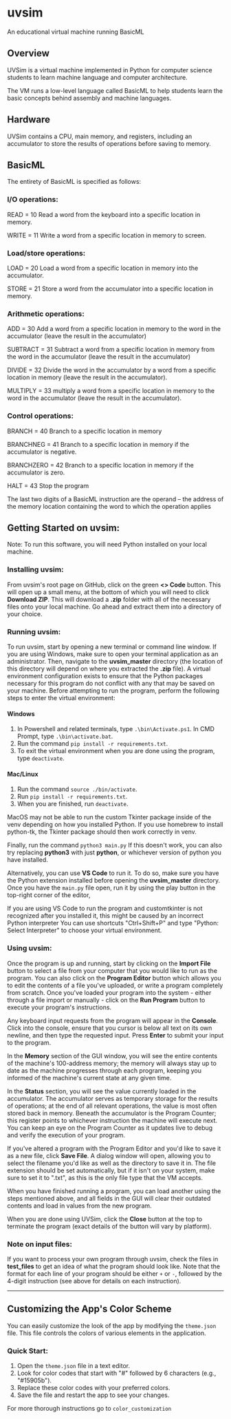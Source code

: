 # uvsim
An educational virtual machine running BasicML

## Overview
UVSim is a virtual machine implemented in Python for computer science students to learn machine language and computer architecture.

The VM runs a low-level language called BasicML to help students learn the basic concepts behind assembly and machine languages.

## Hardware
UVSim contains a CPU, main memory, and registers, including an accumulator to store the results of operations before saving to memory.

## BasicML
The entirety of BasicML is specified as follows:

### I/O operations:

READ = 10 Read a word from the keyboard into a specific location in memory.

WRITE = 11 Write a word from a specific location in memory to screen.

### Load/store operations:

LOAD = 20 Load a word from a specific location in memory into the accumulator.

STORE = 21 Store a word from the accumulator into a specific location in memory.

### Arithmetic operations:

ADD = 30 Add a word from a specific location in memory to the word in the accumulator (leave the result in the accumulator)

SUBTRACT = 31 Subtract a word from a specific location in memory from the word in the accumulator (leave the result in the accumulator)

DIVIDE = 32 Divide the word in the accumulator by a word from a specific location in memory (leave the result in the accumulator).

MULTIPLY = 33 multiply a word from a specific location in memory to the word in the accumulator (leave the result in the accumulator).

### Control operations:

BRANCH = 40 Branch to a specific location in memory

BRANCHNEG = 41 Branch to a specific location in memory if the accumulator is negative.

BRANCHZERO = 42 Branch to a specific location in memory if the accumulator is zero.

HALT = 43 Stop the program

The last two digits of a BasicML instruction are the operand – the address of the memory location containing the word to which the operation applies

## Getting Started on uvsim:
Note: To run this software, you will need Python installed on your local machine.

### Installing uvsim:
From uvsim's root page on GitHub, click on the green __<> Code__ button. This will open up a small menu, at the bottom of which you will need to click __Download ZIP__. This will download a __.zip__ folder with all of the necessary files onto your local machine. Go ahead and extract them into a directory of your choice.

### Running uvsim:
To run uvsim, start by opening a new terminal or command line window. If you are using Windows, make sure to open your terminal application as an administrator. Then, navigate to the __uvsim_master__ directory (the location of this directory will depend on where you extracted the __.zip__ file). A virtual environment configuration exists to ensure that the Python packages necessary for this program do not conflict with any that may be saved on your machine. Before attempting to run the program, perform the following steps to enter the virtual environment:

#### Windows
1. In Powershell and related terminals, type `.\bin\Activate.ps1`. In CMD Prompt, type `.\bin\activate.bat`.
2. Run the command `pip install -r requirements.txt`.
3. To exit the virtual environment when you are done using the program, type `deactivate`.

#### Mac/Linux
1. Run the command `source ./bin/activate`.
2. Run `pip install -r requirements.txt`.
3. When you are finished, run `deactivate`.

MacOS may not be able to run the custom Tkinter package inside of the venv depending on how you installed Python. If you use homebrew to install python-tk, the Tkinter package should then work correctly in venv.

Finally, run the command `python3 main.py` If this doesn't work, you can also try replacing __python3__ with just __python__, or whichever version of python you have installed.

Alternatively, you can use __VS Code__ to run it. To do so, make sure you have the Python extension installed before opening the __uvsim_master__ directory. Once you have the `main.py` file open, run it by using the play button in the top-right corner of the editor,

If you are using VS Code to run  the program and customtkinter is not recognized after you installed it, this might be caused by an incorrect Python interpreter
You can use shortcuts "Ctrl+Shift+P" and type "Python: Select Interpreter" to choose your virtual environment.

### Using uvsim:
Once the program is up and running, start by clicking on the __Import File__ button to select a file from your computer that you would like to run as the program. You can also click on the __Program Editor__ button which allows you to edit the contents of a file you've uploaded, or write a program completely from scratch. Once you've loaded your program into the system - either through a file import or manually - click on the __Run Program__ button to execute your program's instructions.

Any keyboard input requests from the program will appear in the __Console__. Click into the console, ensure that you cursor is below all text on its own newline, and then type the requested input. Press __Enter__ to submit your input to the program.

In the __Memory__ section of the GUI window, you will see the entire contents of the machine's 100-address memory; the memory will always stay up to date as the machine progresses through each program, keeping you informed of the machine's current state at any given time.

In the __Status__ section, you will see the value currently loaded in the accumulator. The accumulator serves as temporary storage for the results of operations; at the end of all relevant operations, the value is most often stored back in memory. Beneath the accumulator is the Program Counter; this register points to whichever instruction the machine will execute next. You can keep an eye on the Program Counter as it updates live to debug and verify the execution of your program.

If you've altered a program with the Program Editor and you'd like to save it as a new file, click __Save File__. A dialog window will open, allowing you to select the filename you'd like as well as the directory to save it in. The file extension should be set automatically, but if it isn't on your system, make sure to set it to ".txt", as this is the only file type that the VM accepts.

When you have finished running a program, you can load another using the steps mentioned above, and all fields in the GUI will clear their outdated contents and load in values from the new program.

When you are done using UVSim, click the __Close__ button at the top to terminate the program (exact details of the button will vary by platform).

### Note on input files:
If you want to process your own program through uvsim, check the files in __test_files__ to get an idea of what the program should look like. Note that the format for each line of your program should be either `+` or `-`, followed by the 4-digit instruction (see above for details on each instruction).

---
## Customizing the App's Color Scheme
You can easily customize the look of the app by modifying the `theme.json` file. This file controls the colors of various elements in the application.

### Quick Start:
1. Open the `theme.json` file in a text editor.
2. Look for color codes that start with "#" followed by 6 characters (e.g., "#15905b").
3. Replace these color codes with your preferred colors.
4. Save the file and restart the app to see your changes.

For more thorough instructions go to `color_customization`
